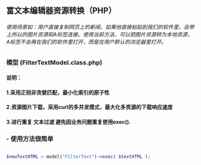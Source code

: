 ## 富文本编辑器资源转换（PHP）

###### 使用场景如：用户直接复制网页上的新闻，如果他直接粘贴到我们的软件里，会带上所以的图片资源和A标签连接。使用当前方法，可以把图片资源转为本地资源，A标签不会再在我们的软件里打开，而是在用户默认的浏览器里打开。

### 模型 (FilterTextModel.class.php)

#### 说明：
#### 1.采用正则非贪婪匹配，最小化索引的原子性
#### 2.资源图片下载，采用curl的多并发模式，最大化多资源的下载响应速度
#### 3.进行重复 文本过滤 避免因业务问题重复使用exec().

### - 使用方法很简单

```php

$newTextHTML = model("FilterText")->exec( $textHTML );

```

